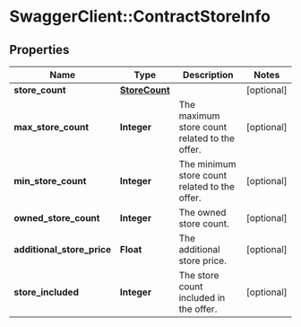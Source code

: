 # SwaggerClient::ContractStoreInfo

## Properties
Name | Type | Description | Notes
------------ | ------------- | ------------- | -------------
**store_count** | [**StoreCount**](StoreCount.md) |  | [optional] 
**max_store_count** | **Integer** | The maximum store count related to the offer. | [optional] 
**min_store_count** | **Integer** | The minimum store count related to the offer. | [optional] 
**owned_store_count** | **Integer** | The owned store count. | [optional] 
**additional_store_price** | **Float** | The additional store price. | [optional] 
**store_included** | **Integer** | The store count included in the offer. | [optional] 


